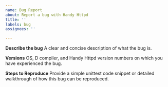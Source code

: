 ```yaml
---
name: Bug Report
about: Report a bug with Handy Httpd
title: ''
labels: bug
assignees: ''

---
```


**Describe the bug**
A clear and concise description of what the bug is.

**Versions**
OS, D compiler, and Handy Httpd version numbers on which you have experienced the bug.

**Steps to Reproduce**
Provide a simple unittest code snippet or detailed walkthrough of how this bug can be reproduced.
